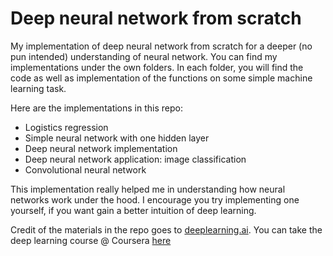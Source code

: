 # Deep neural network from scratch
My implementation of deep neural network from scratch for a deeper (no pun intended) understanding of neural network. You can find my implementations under the own folders. In each folder, you will find the code as well as implementation of the functions on some simple machine learning task.

Here are the implementations in this repo:

* Logistics regression
* Simple neural network with one hidden layer
* Deep neural network implementation
* Deep neural network application: image classification
* Convolutional neural network

This implementation really helped me in understanding how neural networks work under the hood. I encourage you try implementing one yourself, if you want gain a better intuition of deep learning.

Credit of the materials in the repo goes to [deeplearning.ai](deeplearning.ai). You can take the deep learning course @ Coursera [here](https://www.coursera.org/specializations/deep-learning?)
